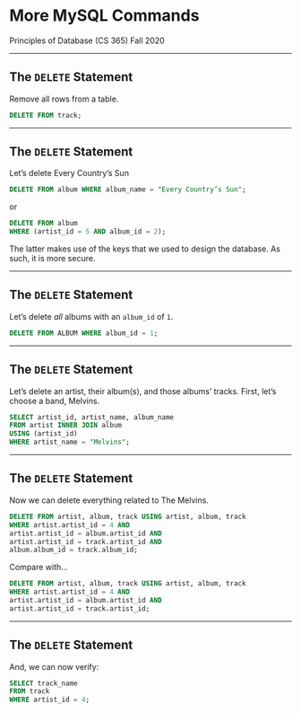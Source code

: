 # More MySQL Commands
Principles of Database (CS 365)
Fall 2020

---

## The `DELETE` Statement
Remove all rows from a table.

```sql
DELETE FROM track;
```

---

## The `DELETE` Statement
Let’s delete Every Country’s Sun

```sql
DELETE FROM album WHERE album_name = "Every Country’s Sun";
```

or

```sql
DELETE FROM album
WHERE (artist_id = 5 AND album_id = 2);
```

The latter makes use of the keys that we used to design the database. As such, it is more secure.

---

## The `DELETE` Statement
Let’s delete _all_ albums with an `album_id` of `1`.

```sql
DELETE FROM ALBUM WHERE album_id = 1;
```

---

## The `DELETE` Statement
Let’s delete an artist, their album(s), and those albums’ tracks. First, let’s choose a band, Melvins.

```sql
SELECT artist_id, artist_name, album_name
FROM artist INNER JOIN album
USING (artist_id)
WHERE artist_name = "Melvins";
```

---

## The `DELETE` Statement
Now we can delete everything related to The Melvins.

```sql
DELETE FROM artist, album, track USING artist, album, track
WHERE artist.artist_id = 4 AND
artist.artist_id = album.artist_id AND
artist.artist_id = track.artist_id AND
album.album_id = track.album_id;
```

Compare with…

```sql
DELETE FROM artist, album, track USING artist, album, track
WHERE artist.artist_id = 4 AND
artist.artist_id = album.artist_id AND
artist.artist_id = track.artist_id;
```

---

## The `DELETE` Statement

And, we can now verify:

```sql
SELECT track_name
FROM track
WHERE artist_id = 4;
```
